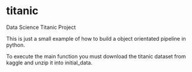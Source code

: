# titanic
Data Science Titanic Project

This is just a small example of how to build a object orientated pipeline in python. 

To execute the main function you must download the titanic dataset from kaggle and unzip it into initial_data.
